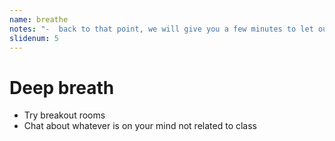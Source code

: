 ```yaml
---
name: breathe
notes: "-  back to that point, we will give you a few minutes to let out whatever you need in order to get to our content for the day. this activity will have two goals, we'll also practice with breakout rooms that we will use for in class activities."
slidenum: 5
---
```

# Deep breath
- Try breakout rooms
- Chat about whatever is on your mind not related to class